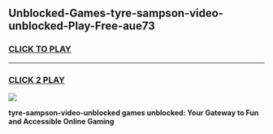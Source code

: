 
## Unblocked-Games-tyre-sampson-video-unblocked-Play-Free-aue73
<h3>
<a href="https://premium76.site?title=tyre-sampson-video-unblocked&ref=23A">CLICK TO PLAY</a></h3>
<hr>

<h3>
<a href="https://premium76.site?title=tyre-sampson-video-unblocked&ref=23A">CLICK 2 PLAY</a>
  
</h3>

<a href="https://premium76.site?title=tyre-sampson-video-unblocked&ref=23A"><img src="https://clearcache.store/games.png"></a>


**tyre-sampson-video-unblocked games unblocked: Your Gateway to Fun and Accessible Online Gaming**

